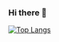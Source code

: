 ### Hi there 👋

[![Top Langs](https://github-readme-stats.vercel.app/api/top-langs/?username=danifitriantoo)](https://github.com/danifitriantoo/github-readme-stats)

<!--
**danifitriantoo/danifitriantoo** is a ✨ _special_ ✨ repository because its `README.md` (this file) appears on your GitHub profile.

Here are some ideas to get you started:


-->
